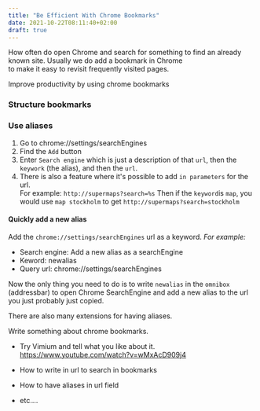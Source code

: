 ```yaml
---
title: "Be Efficient With Chrome Bookmarks"
date: 2021-10-22T08:11:40+02:00
draft: true
---
```


How often do open Chrome and search for something to find an already known site. Usually we do add a bookmark in Chrome  
to make it easy to revisit frequently visited pages. 

Improve productivity by using chrome bookmarks

### Structure bookmarks

### Use aliases

1. Go to chrome://settings/searchEngines
2. Find the `Add` button
3. Enter `Search engine` which is just a description of that `url`, then the `keywork` (the alias), and then the `url`.
4. There is also a feature where it's possible to add `in parameters` for the url.  
For example: `http://supermaps?search=%s` Then if the `keyword`is `map`, you would use `map stockholm` to get `http://supermaps?search=stockholm  `

#### Quickly add a new alias
Add the `chrome://settings/searchEngines` url as a keyword. 
*For example:* 
- Search engine: Add a new alias as a searchEngine
- Keword: newalias
- Query url: chrome://settings/searchEngines  

Now the only thing you need to do is to write `newalias` in the `omnibox` (addressbar) to open Chrome SearchEngine and add a new alias to the url you just probably just copied.

There are also many extensions for having aliases.

Write something about chrome bookmarks.
- Try Vimium and tell what you like about it.
https://www.youtube.com/watch?v=wMxAcD909j4



- How to write in url to search in bookmarks
- How to have aliases in url field 
- etc....

